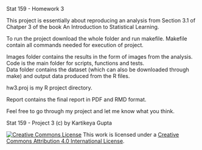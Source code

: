 Stat 159 - Homework 3

This project is essentially about reproducing an analysis from Section 3.1 of Chatper 3 of the book An Introduction to Statistical Learning.  

To run the project download the whole folder and run makefile. Makefile contain all commands needed for execution of project.   

Images folder contains the results in the form of images from the analysis.
Code is the main folder for scripts, functions and tests.   
Data folder contains the dataset (which can also be downloaded through make) and output data produced from the R files.   

hw3.proj is my R project directory.  

Report contains the final report in PDF and RMD format.  

Feel free to go through my project and let me know what you think.  



Stat 159 - Project 3 (c) by Kartikeya Gupta

[![Creative Commons
License](https://i.creativecommons.org/l/by/4.0/88x31.png)](http://creativecommons.org/licenses/by/4.0/)
This work is licensed under a [Creative Commons Attribution 4.0
International License](http://creativecommons.org/licenses/by/4.0/).
